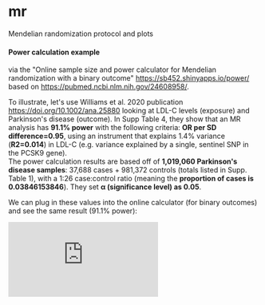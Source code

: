 # mr
Mendelian randomization protocol and plots



#### Power calculation example
via the "Online sample size and power calculator for Mendelian randomization with a binary outcome" https://sb452.shinyapps.io/power/ based on https://pubmed.ncbi.nlm.nih.gov/24608958/. 

To illustrate, let's use Williams et al. 2020 publication https://doi.org/10.1002/ana.25880 looking at LDL-C levels (exposure) and Parkinson's disease (outcome).
In Supp Table 4, they show that an MR analysis has **91.1% power** with the following criteria: **OR per SD difference=0.95**, using an instrument that explains 1.4% variance (**R2=0.014**) in LDL-C (e.g. variance explained by a single, sentinel SNP in the PCSK9 gene).    
The power calculation results are based off of **1,019,060 Parkinson's disease samples**: 37,688 cases + 981,372 controls (totals listed in Supp. Table 1), with a 1:26 case:control ratio (meaning the **proportion of cases is 0.03846153846**). They set **α (significance level) as 0.05**.

We can plug in these values into the online calculator (for binary outcomes) and see the same result (91.1% power): 

![screenshot of Online sample size and power calculator for Mendelian randomization with a binary outcome.pdf](https://github.com/GaglianoTaliun-Lab/mr/files/7180905/Online.sample.size.and.power.calculator.for.Mendelian.randomization.with.a.binary.outcome.pdf)
